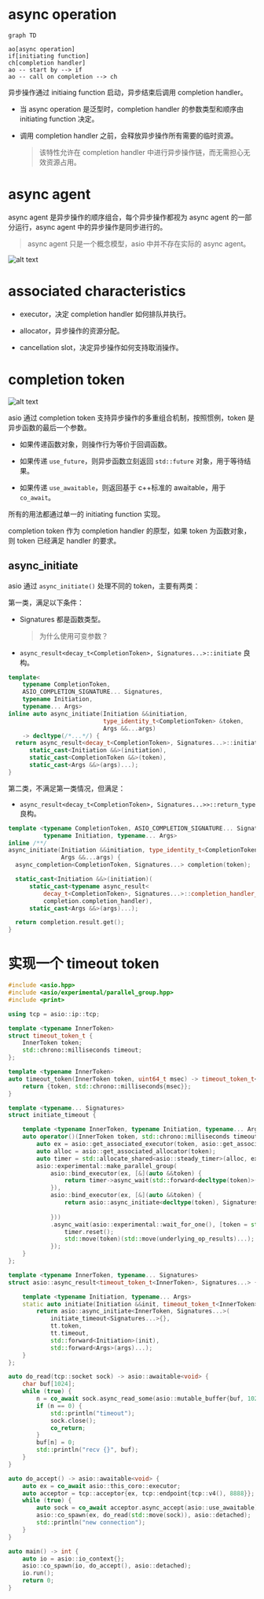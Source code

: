 # async operation

```mermaid
graph TD

ao[async operation]
if[initiating function]
ch[completion handler]
ao -- start by --> if
ao -- call on completion --> ch
```

异步操作通过 initiaing function 启动，异步结束后调用 completion handler。

- 当 async operation 是泛型时，completion handler 的参数类型和顺序由 initiating function 决定。

- 调用 completion handler 之前，会释放异步操作所有需要的临时资源。

  > 该特性允许在 completion handler 中进行异步操作链，而无需担心无效资源占用。

# async agent

async agent 是异步操作的顺序组合，每个异步操作都视为 async agent 的一部分运行，async agent 中的异步操作是同步进行的。

> async agent 只是一个概念模型，asio 中并不存在实际的 async agent。

![alt text](image.png)

# associated characteristics

- executor，决定 completion handler 如何排队并执行。

- allocator，异步操作的资源分配。

- cancellation slot，决定异步操作如何支持取消操作。

# completion token

![alt text](image-1.png)

asio 通过 completion token 支持异步操作的多重组合机制，按照惯例，token 是异步函数的最后一个参数。

- 如果传递函数对象，则操作行为等价于回调函数。

- 如果传递 `use_future`，则异步函数立刻返回 `std::future` 对象，用于等待结果。

- 如果传递 `use_awaitable`，则返回基于 c++标准的 awaitable，用于 `co_await`。

所有的用法都通过单一的 initiating function 实现。

completion token 作为 completion handler 的原型，如果 token 为函数对象，则 token 已经满足 handler 的要求。

## async_initiate

asio 通过 `async_initiate()` 处理不同的 token，主要有两类：

第一类，满足以下条件：

- Signatures 都是函数类型。

  > 为什么使用可变参数？

- `async_result<decay_t<CompletionToken>, Signatures...>::initiate` 良构。

```cpp
template<
    typename CompletionToken,
    ASIO_COMPLETION_SIGNATURE... Signatures,
    typename Initiation,
    typename... Args>
inline auto async_initiate(Initiation &&initiation,
                           type_identity_t<CompletionToken> &token,
                           Args &&...args)
    -> decltype(/*...*/) {
  return async_result<decay_t<CompletionToken>, Signatures...>::initiate(
      static_cast<Initiation &&>(initiation),
      static_cast<CompletionToken &&>(token),
      static_cast<Args &&>(args)...);
}
```

第二类，不满足第一类情况，但满足：

- `async_result<decay_t<CompletionToken>, Signatures...>>::return_type` 良构。

```cpp
template <typename CompletionToken, ASIO_COMPLETION_SIGNATURE... Signatures,
          typename Initiation, typename... Args>
inline /**/
async_initiate(Initiation &&initiation, type_identity_t<CompletionToken> &token,
               Args &&...args) {
  async_completion<CompletionToken, Signatures...> completion(token);

  static_cast<Initiation &&>(initiation)(
      static_cast<typename async_result<
          decay_t<CompletionToken>, Signatures...>::completion_handler_type &&>(
          completion.completion_handler),
      static_cast<Args &&>(args)...);

  return completion.result.get();
}
```

# 实现一个 timeout token

```cpp
#include <asio.hpp>
#include <asio/experimental/parallel_group.hpp>
#include <print>

using tcp = asio::ip::tcp;

template <typename InnerToken>
struct timeout_token_t {
    InnerToken token;
    std::chrono::milliseconds timeout;
};

template <typename InnerToken>
auto timeout_token(InnerToken token, uint64_t msec) -> timeout_token_t<InnerToken> {
    return {token, std::chrono::milliseconds{msec}};
}

template <typename... Signatures>
struct initiate_timeout {

    template <typename InnerToken, typename Initiation, typename... Args>
    auto operator()(InnerToken token, std::chrono::milliseconds timeout, Initiation &&initiation, Args &&...args) -> void {
        auto ex = asio::get_associated_executor(token, asio::get_associated_executor(initiation));
        auto alloc = asio::get_associated_allocator(token);
        auto timer = std::allocate_shared<asio::steady_timer>(alloc, ex, timeout);
        asio::experimental::make_parallel_group(
            asio::bind_executor(ex, [&](auto &&token) {
                return timer->async_wait(std::forward<decltype(token)>(token));
            }),
            asio::bind_executor(ex, [&](auto &&token) {
                return asio::async_initiate<decltype(token), Signatures...>(std::forward<Initiation>(initiation), token,
                                                                            std::forward<Args>(args)...);
            }))
            .async_wait(asio::experimental::wait_for_one(), [token = std::move(token), timer](std::array<std::size_t, 2>, std::error_code ec, auto... underlying_op_results) mutable {
                timer.reset();
                std::move(token)(std::move(underlying_op_results)...);
            });
    }
};

template <typename InnerToken, typename... Signatures>
struct asio::async_result<timeout_token_t<InnerToken>, Signatures...> {

    template <typename Initiation, typename... Args>
    static auto initiate(Initiation &&init, timeout_token_t<InnerToken> tt, Args &&...args) {
        return asio::async_initiate<InnerToken, Signatures...>(
            initiate_timeout<Signatures...>{},
            tt.token,
            tt.timeout,
            std::forward<Initiation>(init),
            std::forward<Args>(args)...);
    }
};

auto do_read(tcp::socket sock) -> asio::awaitable<void> {
    char buf[1024];
    while (true) {
        n = co_await sock.async_read_some(asio::mutable_buffer{buf, 1024}, timeout_token(asio::asio::use_awaitable, 2000));
        if (n == 0) {
            std::println("timeout");
            sock.close();
            co_return;
        }
        buf[n] = 0;
        std::println("recv {}", buf);
    }
}

auto do_accept() -> asio::awaitable<void> {
    auto ex = co_await asio::this_coro::executor;
    auto acceptor = tcp::acceptor{ex, tcp::endpoint{tcp::v4(), 8888}};
    while (true) {
        auto sock = co_await acceptor.async_accept(asio::use_awaitable);
        asio::co_spawn(ex, do_read(std::move(sock)), asio::detached);
        std::println("new connection");
    }
}

auto main() -> int {
    auto io = asio::io_context{};
    asio::co_spawn(io, do_accept(), asio::detached);
    io.run();
    return 0;
}
```
